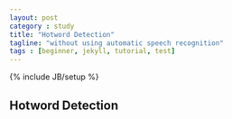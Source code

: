 ```yaml
---
layout: post
category : study
title: "Hotword Detection"
tagline: "without using automatic speech recognition"
tags : [beginner, jekyll, tutorial, test]
---
```

{% include JB/setup %}

## Hotword Detection


